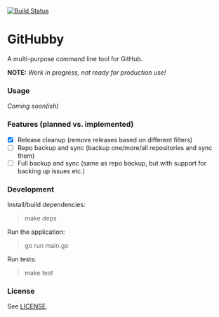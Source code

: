 [![Build Status](https://travis-ci.org/Didstopia/githubby.svg?branch=master)](https://travis-ci.org/Didstopia/githubby)

# GitHubby

A multi-purpose command line tool for GitHub.

**NOTE:** _Work in progress, not ready for production use!_

### Usage

_Coming soon(ish)_

### Features (planned vs. implemented)

- [x] Release cleanup (remove releases based on different filters)
- [ ] Repo backup and sync (backup one/more/all repositories and sync them)
- [ ] Full backup and sync (same as repo backup, but with support for backing up issues etc.)

### Development

Install/build dependencies:  
> make deps  

Run the application:  
> go run main.go  

Run tests:  
> make test  

### License

See [LICENSE](LICENSE).
